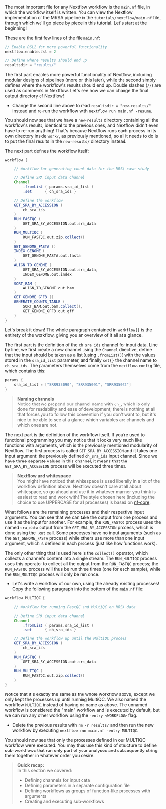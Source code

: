 The most important file for any Nextflow workflow is the `main.nf` file, in
which the workflow itself is written. You can view the Nextflow implementation
of the MRSA pipeline in the `tutorials/nextflow/main.nf` file, through which
we'll go piece by piece in this tutorial. Let's start at the beginning!

These are the first few lines of the file `main.nf`:

```groovy
// Enable DSL2 for more powerful functionality
nextflow.enable.dsl = 2

// Define where results should end up
resultsdir = "results/"
```

The first part enables more powerful functionality of Nextflow, including
modular designs of pipelines (more on this later), while the second simply
defines where the workflow's results should end up. Double slashes (`//`) are
used as comments in Nextflow. Let's see how we can change the final output
directory of Nextflow!

* Change the second line above to read `resultsdir = "new-results/"` instead and
  re-run the workflow with `nextflow run main.nf -resume`.

You should now see that we have a `new-results` directory containing all the
workflow's results, identical to the previous ones, and Nextflow didn't even
have to re-run anything! That's because Nextflow runs each process in its own
directory inside `work/`, as previously mentioned, so all it needs to do is to
put the final results in the `new-results/` directory instead.

The next part defines the workflow itself:

```groovy
workflow {

    // Workflow for generating count data for the MRSA case study

    // Define SRA input data channel
    Channel
        .fromList ( params.sra_id_list )
        .set      { ch_sra_ids }

    // Define the workflow
    GET_SRA_BY_ACCESSION (
        ch_sra_ids
    )
    RUN_FASTQC (
        GET_SRA_BY_ACCESSION.out.sra_data
    )
    RUN_MULTIQC (
        RUN_FASTQC.out.zip.collect()
    )
    GET_GENOME_FASTA ()
    INDEX_GENOME (
        GET_GENOME_FASTA.out.fasta
    )
    ALIGN_TO_GENOME (
        GET_SRA_BY_ACCESSION.out.sra_data,
        INDEX_GENOME.out.index
    )
    SORT_BAM (
        ALIGN_TO_GENOME.out.bam
    )
    GET_GENOME_GFF3 ()
    GENERATE_COUNTS_TABLE (
        SORT_BAM.out.bam.collect(),
        GET_GENOME_GFF3.out.gff
    )
}
```

Let's break it down! The whole paragraph contained in `workflow{}` is the
entirety of the workflow, giving you an overview of it all at a glance.

The first part is the definition of the `ch_sra_ids` channel for input data.
Line by line, we first create a new channel using the `Channel` directive,
define that the input should be taken as a list (using `.fromList()`) with the
values stored in the `sra_id_list` parameter, and finally `set{}` the channel
name to `ch_sra_ids`. The parameters themselves come from the `nextflow.config`
file, which contains this:

```groovy
params {
    sra_id_list = ["SRR935090", "SRR935091", "SRR935092"]
}
```

> **Naming channels** <br>
> Notice that we prepend our channel name with `ch_`, which is only done for
> readability and ease of development; there is nothing at all that forces you
> to follow this convention if you don't want to, but it's nice to be able to
> see at a glance which variables are channels and which ones are not.

The next part is the definition of the workflow itself. If you're used to
functional programming you may notice that it looks very much like functions
with arguments, which is the previously mentioned modularity of Nextflow. The
first process is called `GET_SRA_BY_ACCESSION` and it takes one input argument:
the previously defined `ch_sra_ids` input channel. Since we have three separate
values in this channel, it means that the `GET_SRA_BY_ACCESSION` process will
be executed three times.

> **Nextflow and whitespace** <br>
> You might have noticed that whitespace is used liberally in a lot of the
> workflow definition above. Nextflow doesn't care at all about whitespace, so
> go ahead and use it in whatever manner you think is easiest to read and work
> with! The style chosen here (including the choice to use UPPERCASE for all
> processes) is based on [nf-core](https://nf-co.re://nf-co.re/).

What follows are the remaining processes and their respective input arguments.
You can see that we can take the output from one process and use it as the
input for another. For example, the `RUN_FASTQC` process uses the named
`sra_data` output from the `GET_SRA_BY_ACCESSION` process, which is done using
the `.out` call. Some processes have no input arguments (such as the
`GET_GENOME_FASTA` process) while others use more than one input argument,
which is defined in each process (just like how functions work).

The only other thing that is used here is the `collect()` operator, which
collects a channel's content into a single stream. The `RUN_MULTIQC` process
uses this operator to collect all the output from the `RUN_FASTQC` process; the
`RUN_FASTQC` process will thus be run three times (one for each sample), while
the `RUN_MULTIQC` process will only be run once.

* Let's write a workflow of our own, using the already existing processes! Copy
  the following paragraph into the bottom of the `main.nf` file:

```groovy
workflow MULTIQC {

    // Workflow for running FastQC and MultiQC on MRSA data

    // Define SRA input data channel
    Channel
        .fromList ( params.sra_id_list )
        .set      { ch_sra_ids }

    // Define the workflow up until the MultiQC process
    GET_SRA_BY_ACCESSION (
        ch_sra_ids
    )
    RUN_FASTQC (
        GET_SRA_BY_ACCESSION.out.sra_data
    )
    RUN_MULTIQC (
        RUN_FASTQC.out.zip.collect()
    )
}
```

Notice that it's exactly the same as the whole workflow above, except we only
kept the processes up until running MultiQC. We also named the workflow
`MULTIQC`, instead of having no name as above. The unnamed workflow is
considered the "main" workflow and is executed by default, but we can run any
other workflow using the `-entry <WORKFLOW>` flag.

* Delete the previous results with `rm -r results/` and then run the new
  workflow by executing `nextflow run main.nf -entry MULTIQC`.

You should now see that only the processes defined in our MULTIQC workflow were
executed. You may thus use this kind of structure to define sub-workflows that
run only part of your analyses and subsequently string them together in whatever
order you desire.

> **Quick recap:** <br>
> In this section we covered:
>
> - Defining channels for input data
> - Defining parameters in a separate configuration file
> - Defining workflows as groups of function-like processes with arguments
> - Creating and executing sub-workflows
